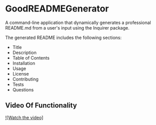 # GoodREADMEGenerator

A command-line application that dynamically generates a professional README.md from a user's input using the Inquirer package. 

The generated README includes the following sections:

- Title
- Description
- Table of Contents
- Installation
- Usage
- License
- Contributing
- Tests
- Questions

## Video Of Functionality
[![Watch the video]](https://www.youtube.com/watch?v=Vww9eWX9-rw&feature=youtu.be)